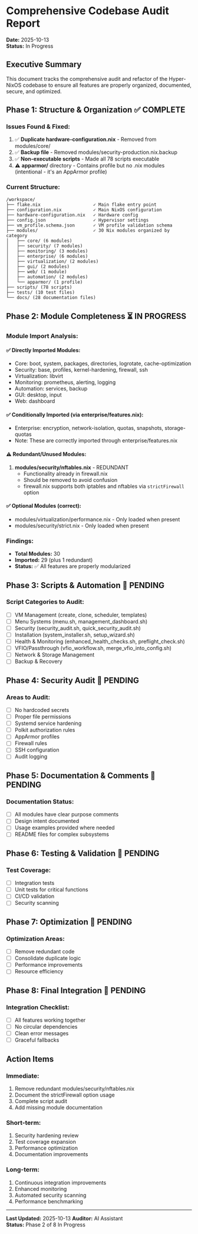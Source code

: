 # Comprehensive Codebase Audit Report
**Date:** 2025-10-13  
**Status:** In Progress

## Executive Summary
This document tracks the comprehensive audit and refactor of the Hyper-NixOS codebase to ensure all features are properly organized, documented, secure, and optimized.

## Phase 1: Structure & Organization ✅ COMPLETE

### Issues Found & Fixed:
1. ✅ **Duplicate hardware-configuration.nix** - Removed from modules/core/
2. ✅ **Backup file** - Removed modules/security-production.nix.backup
3. ✅ **Non-executable scripts** - Made all 78 scripts executable
4. ⚠️  **apparmor/** directory - Contains profile but no .nix modules (intentional - it's an AppArmor profile)

### Current Structure:
```
/workspace/
├── flake.nix                    ✓ Main flake entry point
├── configuration.nix            ✓ Main NixOS configuration  
├── hardware-configuration.nix   ✓ Hardware config
├── config.json                  ✓ Hypervisor settings
├── vm_profile.schema.json       ✓ VM profile validation schema
├── modules/                     ✓ 30 Nix modules organized by category
│   ├── core/ (6 modules)
│   ├── security/ (7 modules)
│   ├── monitoring/ (3 modules)
│   ├── enterprise/ (6 modules)
│   ├── virtualization/ (2 modules)
│   ├── gui/ (2 modules)
│   ├── web/ (1 module)
│   ├── automation/ (2 modules)
│   └── apparmor/ (1 profile)
├── scripts/ (78 scripts)
├── tests/ (10 test files)
└── docs/ (28 documentation files)
```

## Phase 2: Module Completeness ⏳ IN PROGRESS

### Module Import Analysis:

#### ✅ Directly Imported Modules:
- Core: boot, system, packages, directories, logrotate, cache-optimization
- Security: base, profiles, kernel-hardening, firewall, ssh
- Virtualization: libvirt
- Monitoring: prometheus, alerting, logging  
- Automation: services, backup
- GUI: desktop, input
- Web: dashboard

#### ✅ Conditionally Imported (via enterprise/features.nix):
- Enterprise: encryption, network-isolation, quotas, snapshots, storage-quotas
- Note: These are correctly imported through enterprise/features.nix

#### ⚠️  Redundant/Unused Modules:
1. **modules/security/nftables.nix** - REDUNDANT
   - Functionality already in firewall.nix
   - Should be removed to avoid confusion
   - firewall.nix supports both iptables and nftables via `strictFirewall` option

#### ✅ Optional Modules (correct):
- modules/virtualization/performance.nix - Only loaded when present
- modules/security/strict.nix - Only loaded when present

### Findings:
- **Total Modules:** 30
- **Imported:** 29 (plus 1 redundant)
- **Status:** ✅ All features are properly modularized

## Phase 3: Scripts & Automation 🔄 PENDING

### Script Categories to Audit:
- [ ] VM Management (create, clone, scheduler, templates)
- [ ] Menu Systems (menu.sh, management_dashboard.sh)
- [ ] Security (security_audit.sh, quick_security_audit.sh)
- [ ] Installation (system_installer.sh, setup_wizard.sh)
- [ ] Health & Monitoring (enhanced_health_checks.sh, preflight_check.sh)
- [ ] VFIO/Passthrough (vfio_workflow.sh, merge_vfio_into_config.sh)
- [ ] Network & Storage Management
- [ ] Backup & Recovery

## Phase 4: Security Audit 🔄 PENDING

### Areas to Audit:
- [ ] No hardcoded secrets
- [ ] Proper file permissions
- [ ] Systemd service hardening
- [ ] Polkit authorization rules
- [ ] AppArmor profiles
- [ ] Firewall rules
- [ ] SSH configuration
- [ ] Audit logging

## Phase 5: Documentation & Comments 🔄 PENDING

### Documentation Status:
- [ ] All modules have clear purpose comments
- [ ] Design intent documented
- [ ] Usage examples provided where needed
- [ ] README files for complex subsystems

## Phase 6: Testing & Validation 🔄 PENDING

### Test Coverage:
- [ ] Integration tests
- [ ] Unit tests for critical functions
- [ ] CI/CD validation
- [ ] Security scanning

## Phase 7: Optimization 🔄 PENDING

### Optimization Areas:
- [ ] Remove redundant code
- [ ] Consolidate duplicate logic
- [ ] Performance improvements
- [ ] Resource efficiency

## Phase 8: Final Integration 🔄 PENDING

### Integration Checklist:
- [ ] All features working together
- [ ] No circular dependencies
- [ ] Clean error messages
- [ ] Graceful fallbacks

## Action Items

### Immediate:
1. Remove redundant modules/security/nftables.nix
2. Document the strictFirewall option usage
3. Complete script audit
4. Add missing module documentation

### Short-term:
1. Security hardening review
2. Test coverage expansion
3. Performance optimization
4. Documentation improvements

### Long-term:
1. Continuous integration improvements
2. Enhanced monitoring
3. Automated security scanning
4. Performance benchmarking

---

**Last Updated:** 2025-10-13
**Auditor:** AI Assistant  
**Status:** Phase 2 of 8 In Progress
